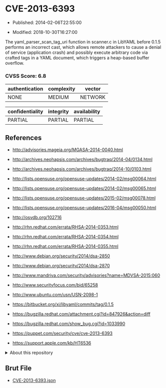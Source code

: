 # CVE-2013-6393

- Published: 2014-02-06T22:55:00

- Modified: 2018-10-30T16:27:00

The yaml_parser_scan_tag_uri function in scanner.c in LibYAML before 0.1.5 performs an incorrect cast, which allows remote attackers to cause a denial of service (application crash) and possibly execute arbitrary code via crafted tags in a YAML document, which triggers a heap-based buffer overflow.

### CVSS Score: **6.8**

| authentication | complexity | vector |
| --- | --- | --- |
| NONE | MEDIUM | NETWORK |

| confidentiality | integrity | availability |
| --- | --- | --- |
| PARTIAL | PARTIAL | PARTIAL |

## References

* http://advisories.mageia.org/MGASA-2014-0040.html

* http://archives.neohapsis.com/archives/bugtraq/2014-04/0134.html

* http://archives.neohapsis.com/archives/bugtraq/2014-10/0103.html

* http://lists.opensuse.org/opensuse-updates/2014-02/msg00064.html

* http://lists.opensuse.org/opensuse-updates/2014-02/msg00065.html

* http://lists.opensuse.org/opensuse-updates/2015-02/msg00078.html

* http://lists.opensuse.org/opensuse-updates/2016-04/msg00050.html

* http://osvdb.org/102716

* http://rhn.redhat.com/errata/RHSA-2014-0353.html

* http://rhn.redhat.com/errata/RHSA-2014-0354.html

* http://rhn.redhat.com/errata/RHSA-2014-0355.html

* http://www.debian.org/security/2014/dsa-2850

* http://www.debian.org/security/2014/dsa-2870

* http://www.mandriva.com/security/advisories?name=MDVSA-2015:060

* http://www.securityfocus.com/bid/65258

* http://www.ubuntu.com/usn/USN-2098-1

* https://bitbucket.org/xi/libyaml/commits/tag/0.1.5

* https://bugzilla.redhat.com/attachment.cgi?id=847926&action=diff

* https://bugzilla.redhat.com/show_bug.cgi?id=1033990

* https://puppet.com/security/cve/cve-2013-6393

* https://support.apple.com/kb/HT6536

<details>
<summary>About this repository</summary> 

  This repository is part of the project [Live Hack CVE](https://github.com/Live-Hack-CVE). Main website can be found [www.live-hack.org](https://www.live-hack.org) 
  
  Made by [Sn0wAlice](https://github.com/Sn0wAlice) for the people that care about security and need to have a feed of the latest CVEs. Hope you enjoy it, don't forget to star the repo and follow me on [Twitter](https://twitter.com/Sn0wAlice) and [Github](https://github.com/Sn0wAlice). And that is my [personnal website](https://www.alice-snow.me/)

  - [Home Page](https://github.com/Live-Hack-CVE)
  - [Framework](https://github.com/Live-Hack-CVE/cve-framework)
  - [CVE database](https://github.com/Live-Hack-CVE/full_database)
  - [Changelog](https://github.com/Live-Hack-CVE/Changelog)
</details>

## Brut File

* [CVE-2013-6393.json](https://raw.githubusercontent.com/Live-Hack-CVE/full_database/main/cves/2013/CVE-2013-6393.json)

